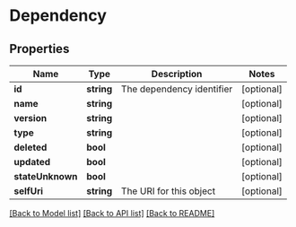 # Dependency

## Properties
Name | Type | Description | Notes
------------ | ------------- | ------------- | -------------
**id** | **string** | The dependency identifier | [optional] 
**name** | **string** |  | [optional] 
**version** | **string** |  | [optional] 
**type** | **string** |  | [optional] 
**deleted** | **bool** |  | [optional] 
**updated** | **bool** |  | [optional] 
**stateUnknown** | **bool** |  | [optional] 
**selfUri** | **string** | The URI for this object | [optional] 

[[Back to Model list]](../README.md#documentation-for-models) [[Back to API list]](../README.md#documentation-for-api-endpoints) [[Back to README]](../README.md)


